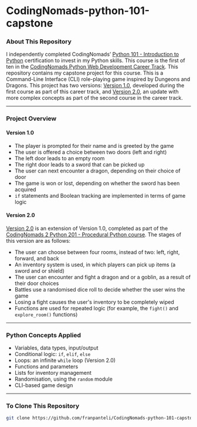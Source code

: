 # CodingNomads-python-101-capstone

### About This Repository
I independently completed CodingNomads’ [Python 101 - Introduction to Python](https://codingnomads.com/course/python-programming-101) certification to invest in my Python skills. This course is the first of ten in the [CodingNomads Python Web Development Career Track](https://codingnomads.com/career-track/python-web-development-learn-python-bootcamp). This repository contains my capstone project for this course. This is a Command-Line Interface (CLI) role-playing game inspired by Dungeons and Dragons. This project has two versions: [Version 1.0](https://github.com/franpanteli/CodingNomads-python-101-capstone/blob/main/dungeons_and_dragon_game.py), developed during the first course as part of this career track, and [Version 2.0](https://github.com/franpanteli/CodingNomads-python-101-capstone/blob/main/dungeons_and_dragon_game_2.0.py), an update with more complex concepts as part of the second course in the career track.

---

### Project Overview

#### Version 1.0
- The player is prompted for their name and is greeted by the game
- The user is offered a choice between two doors (left and right)
- The left door leads to an empty room
- The right door leads to a sword that can be picked up
- The user can next encounter a dragon, depending on their choice of door
- The game is won or lost, depending on whether the sword has been acquired
- `if` statements and Boolean tracking are implemented in terms of game logic

#### Version 2.0
[Version 2.0](https://github.com/franpanteli/CodingNomads-python-101-capstone/blob/main/dungeons_and_dragon_game_2.0.py) is an extension of Version 1.0, completed as part of the [CodingNomads 2 Python 201 - Procedural Python course](https://codingnomads.com/course/python-programming-201). The stages of this version are as follows:   
- The user can choose between four rooms, instead of two: left, right, forward, and back
- An inventory system is used, in which players can pick up items (a sword and or shield)
- The user can encounter and fight a dragon and or a goblin, as a result of their door choices
- Battles use a randomised dice roll to decide whether the user wins the game
- Losing a fight causes the user's inventory to be completely wiped
- Functions are used for repeated logic (for example, the `fight()` and `explore_room()` functions)

---

### Python Concepts Applied
- Variables, data types, input/output
- Conditional logic: `if`, `elif`, `else`
- Loops: an infinite `while` loop (Version 2.0) 
- Functions and parameters 
- Lists for inventory management
- Randomisation, using the `random` module
- CLI-based game design

---

### To Clone This Repository
```bash
git clone https://github.com/franpanteli/CodingNomads-python-101-capstone.git


